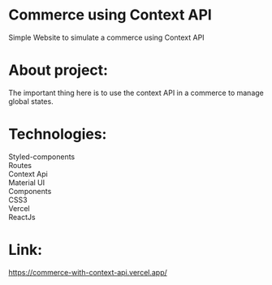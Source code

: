 # Commerce using Context API

Simple Website to simulate a commerce using Context API  

# About project:

The important thing here is to use the context API in a commerce to manage global states.  


# Technologies:

Styled-components  
Routes  
Context Api  
Material UI  
Components    
CSS3  
Vercel  
ReactJs  

# Link:

https://commerce-with-context-api.vercel.app/
